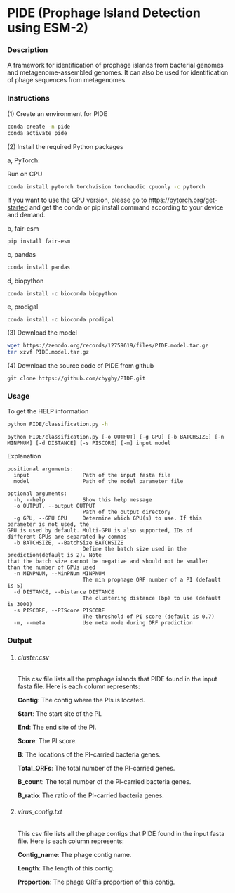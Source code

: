 # PIDE (Prophage Island Detection using ESM-2)



### Description

A framework for identification of prophage islands from bacterial genomes and metagenome-assembled genomes. It can also be used for identification of phage sequences from metagenomes.

### Instructions

(1) Create an environment for PIDE

```bash
conda create -n pide
conda activate pide
```

(2) Install the required Python packages

a, PyTorch:

Run on CPU

```bash
conda install pytorch torchvision torchaudio cpuonly -c pytorch
```

If you want to use the GPU version, please go to https://pytorch.org/get-started and get the conda or pip install command according to your device and demand.

b, fair-esm

``` 
pip install fair-esm
```

c, pandas

```bash
conda install pandas
```

d, biopython

```
conda install -c bioconda biopython
```

e, prodigal

```
conda install -c bioconda prodigal
```

(3) Download the model

```bash
wget https://zenodo.org/records/12759619/files/PIDE.model.tar.gz
tar xzvf PIDE.model.tar.gz
```

(4) Download the source code of PIDE from github

```
git clone https://github.com/chyghy/PIDE.git
```

### Usage

To get the HELP information

```bash
python PIDE/classification.py -h
```

```
python PIDE/classification.py [-o OUTPUT] [-g GPU] [-b BATCHSIZE] [-n MINPNUM] [-d DISTANCE] [-s PISCORE] [-m] input model
```

Explanation

```
positional arguments:
  input                 Path of the input fasta file
  model                 Path of the model parameter file

optional arguments:
  -h, --help            Show this help message
  -o OUTPUT, --output OUTPUT
                        Path of the output directory
  -g GPU, --GPU GPU     Determine which GPU(s) to use. If this parameter is not used, the 												GPU is used by default. Multi-GPU is also supported, IDs of 															different GPUs are separated by commas
  -b BATCHSIZE, --BatchSize BATCHSIZE
                        Define the batch size used in the prediction(default is 2). Note 													that the batch size cannot be negative and should not be smaller 													than the number of GPUs used
  -n MINPNUM, --MinPNum MINPNUM
                        The min prophage ORF number of a PI (default is 5)
  -d DISTANCE, --Distance DISTANCE
                        The clustering distance (bp) to use (default is 3000)
  -s PISCORE, --PIScore PISCORE
                        The threshold of PI score (default is 0.7)
  -m, --meta            Use meta mode during ORF prediction
```



### Output

1. ###### cluster.csv

   This csv file lists all the prophage islands that PIDE found in the input fasta file. Here is each column represents:

   **Contig**: The contig where the PIs is located.

   **Start**: The start site of the PI.

   **End**: The end site of the PI.

   **Score**: The PI score.

   **B**: The locations of the PI-carried bacteria genes.

   **Total_ORFs**: The total number of the PI-carried genes.

   **B_count**: The total number of the PI-carried bacteria genes.

   **B_ratio**: The ratio of the PI-carried bacteria genes.

2. ###### virus_contig.txt

   This csv file lists all the phage contigs that PIDE found in the input fasta file. Here is each column represents:

   **Contig_name**: The phage contig name.

   **Length**: The length of this contig.
   
   **Proportion**: The phage ORFs proportion of this contig.
